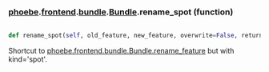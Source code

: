 ### [phoebe](phoebe.md).[frontend](phoebe.frontend.md).[bundle](phoebe.frontend.bundle.md).[Bundle](phoebe.frontend.bundle.Bundle.md).rename_spot (function)


```py

def rename_spot(self, old_feature, new_feature, overwrite=False, return_changes=False)

```



Shortcut to [phoebe.frontend.bundle.Bundle.rename_feature](phoebe.frontend.bundle.Bundle.rename_feature.md) but with kind='spot'.

